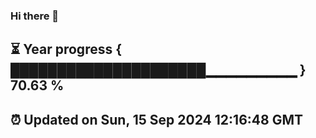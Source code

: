 ### Hi there 👋
⏳ Year progress { █████████████████████▁▁▁▁▁▁▁▁▁ } 70.63 %
---
⏰ Updated on Sun, 15 Sep 2024 12:16:48 GMT
---
